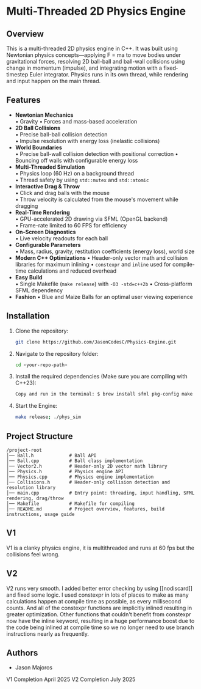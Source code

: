 # Multi-Threaded 2D Physics Engine

## Overview
This is a multi-threaded 2D physics engine in C++. It was built using Newtonian physics concepts—applying F = ma to move bodies under gravitational forces, resolving 2D ball-ball and ball-wall collisions using change in momentum (impulse), and integrating motion with a fixed‐timestep Euler integrator. Physics runs in its own thread, while rendering and input happen on the main thread.

## Features
- **Newtonian Mechanics**  
  • Gravity
  • Forces and mass-based acceleration  
- **2D Ball Collisions**  
  • Precise ball-ball collision detection  
  • Impulse resolution with energy loss (inelastic collisions)
- **World Boundaries**  
  • Precise ball-wall collision detection with positional correction
  • Bouncing off walls with configurable energy loss
- **Multi-Threaded Simulation**  
  • Physics loop (60 Hz) on a background thread  
  • Thread safety by using `std::mutex` and `std::atomic`  
- **Interactive Drag & Throw**  
  • Click and drag balls with the mouse  
  • Throw velocity is calculated from the mouse's movement while dragging
- **Real-Time Rendering**  
  • GPU-accelerated 2D drawing via SFML (OpenGL backend)  
  • Frame-rate limited to 60 FPS for efficiency
- **On-Screen Diagnostics**  
  • Live velocity readouts for each ball  
- **Configurable Parameters**  
  • Mass, radius, gravity, restitution coefficients (energy loss), world size
- **Modern C++ Optimizations**
  • Header-only vector math and collision libraries for maximum inlining
  • `constexpr` and `inline` used for compile-time calculations and reduced overhead
- **Easy Build**  
  • Single Makefile (`make release`) with `-O3 -std=c++2b`
  • Cross-platform SFML dependency
- **Fashion**
  • Blue and Maize Balls for an optimal user viewing experience


## Installation

1. Clone the repository:
   ```sh
   git clone https://github.com/JasonCodesC/Physics-Engine.git
   ```

2. Navigate to the repository folder:
   ```sh
   cd <your-repo-path>
   ```

3. Install the required dependencies (Make sure you are compiling with C++23):
   ```sh
   Copy and run in the terminal: $ brew install sfml pkg-config make 
   ```

5. Start the Engine:
   ```sh
   make release; ./phys_sim
   ```

## Project Structure
```
/project-root
│── Ball.h             # Ball API
│── Ball.cpp           # Ball class implementation
│── Vector2.h          # Header-only 2D vector math library
│── Physics.h          # Physics engine API
│── Physics.cpp        # Physics engine implementation
│── Collisions.h       # Header-only collision detection and resolution library
│── main.cpp           # Entry point: threading, input handling, SFML rendering, drag/throw
│── Makefile           # Makefile for compiling
│── README.md          # Project overview, features, build instructions, usage guide

```

## V1
V1 is a clanky physics engine, it is multithreaded and runs at 60 fps but the collisions feel wrong. 

## V2
V2 runs very smooth. I added better error checking by using [[nodiscard]] and fixed some logic. I used constexpr in lots of places to make as many calculations happen at compile time as possible, as every millisecond counts. And all of the constexpr functions are implicitly inlined resulting in greater optimization. Other functions that couldn't benefit from constexpr now have the inline keyword, resulting in a huge performance boost due to the code being inlined at compile time so we no longer need to use branch instructions nearly as frequently.

## Authors
- Jason Majoros

V1 Completion April 2025
V2 Completion July 2025